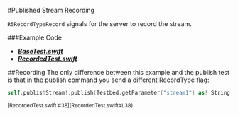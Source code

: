 #Published Stream Recording

`R5RecordTypeRecord` signals for the server to record the stream.

###Example Code
- ***[BaseTest.swift](../BaseTest.swift)***
- ***[RecordedTest.swift](RecordedTest.swift)***

##Recording
The only difference between this example and the publish test is that in the publish command you send a different RecordType flag:

```Swift
self.publishStream!.publish(Testbed.getParameter("stream1") as! String, type: R5RecordTypeRecord)
```
<sub>
[RecordedTest.swift #38](RecordedTest.swift#L38)
</sub>